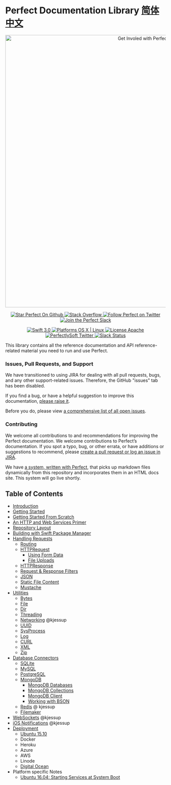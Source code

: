 # Perfect Documentation Library [简体中文](README.zh_CN.md)

<p align="center">
    <a href="http://perfect.org/get-involved.html" target="_blank">
        <img src="http://perfect.org/assets/github/perfect_github_2_0_0.jpg" alt="Get Involed with Perfect!" width="854" />
    </a>
</p>

<p align="center">
    <a href="https://github.com/PerfectlySoft/Perfect" target="_blank">
        <img src="http://www.perfect.org/github/Perfect_GH_button_1_Star.jpg" alt="Star Perfect On Github" />
    </a>  
    <a href="http://stackoverflow.com/questions/tagged/perfect" target="_blank">
        <img src="http://www.perfect.org/github/perfect_gh_button_2_SO.jpg" alt="Stack Overflow" />
    </a>  
    <a href="https://twitter.com/perfectlysoft" target="_blank">
        <img src="http://www.perfect.org/github/Perfect_GH_button_3_twit.jpg" alt="Follow Perfect on Twitter" />
    </a>  
    <a href="http://perfect.ly" target="_blank">
        <img src="http://www.perfect.org/github/Perfect_GH_button_4_slack.jpg" alt="Join the Perfect Slack" />
    </a>
</p>

<p align="center">
    <a href="https://developer.apple.com/swift/" target="_blank">
        <img src="https://img.shields.io/badge/Swift-3.0-orange.svg?style=flat" alt="Swift 3.0">
    </a>
    <a href="https://developer.apple.com/swift/" target="_blank">
        <img src="https://img.shields.io/badge/Platforms-OS%20X%20%7C%20Linux%20-lightgray.svg?style=flat" alt="Platforms OS X | Linux">
    </a>
    <a href="http://perfect.org/licensing.html" target="_blank">
        <img src="https://img.shields.io/badge/License-Apache-lightgrey.svg?style=flat" alt="License Apache">
    </a>
    <a href="http://twitter.com/PerfectlySoft" target="_blank">
        <img src="https://img.shields.io/badge/Twitter-@PerfectlySoft-blue.svg?style=flat" alt="PerfectlySoft Twitter">
    </a>
    <a href="http://perfect.ly" target="_blank">
        <img src="http://perfect.ly/badge.svg" alt="Slack Status">
    </a>
</p>

This library contains all the reference documentation and API reference-related material you need to run and use Perfect.

### Issues, Pull Requests, and Support

We have transitioned to using JIRA for dealing with all pull requests, bugs, and any other support-related issues. Therefore, the GitHub "issues" tab has been disabled.

If you find a bug, or have a helpful suggestion to improve this documentation, [please raise it](http://jira.perfect.org:8080/servicedesk/customer/portal/1).

Before you do, please view [a comprehensive list of all open issues](http://jira.perfect.org:8080/projects/ISS/issues).

### Contributing

We welcome all contributions to and recommendations for improving the Perfect documentation. We welcome contributions to Perfect’s documentation. If you spot a typo, bug, or other errata, or have additions or suggestions to recommend, please [create a pull request or log an issue in JIRA](http://jira.perfect.org:8080/servicedesk/customer/portal/1/user/login?destination=portal%2F1).

We have [a system, written with Perfect](https://github.com/PerfectlySoft/PerfectDocGenerator), that picks up markdown files dynamically from this repository and incorporates them in an HTML docs site. This system will go live shortly.

## Table of Contents

* [Introduction](guide/introduction.md)
* [Getting Started](guide/gettingStarted.md)
* [Getting Started From Scratch](guide/gettingStartedFromScratch.md)
* [An HTTP and Web Services Primer](guide/WebServicesPrimer.md)
* [Repository Layout](guide/repositoryLayout.md)
* [Building with Swift Package Manager](guide/buildingWithSPM.md)
* [Handling Requests](guide/handlingRequests.md)
	* [Routing](guide/routing.md)
	* [HTTPRequest](guide/HTTPRequest.md)
	 	* [Using Form Data](guide/formData.md)
		* [File Uploads](guide/fileUploads.md)
	* [HTTPResponse](guide/HTTPResponse.md)
	* [Request &amp; Response Filters](guide/filters.md)
	* [JSON](guide/JSON.md)
	* [Static File Content](guide/staticFileContent.md)
	* [Mustache](guide/mustache.md)
* [Utilities](guide/utilities.md)
	* [Bytes](guide/bytes.md)
	* [File](guide/file.md)
	* [Dir](guide/dir.md)
	* [Threading](guide/thread.md)
	* [Networking](guide/net.md) @kjessup
	* [UUID](guide/UUID.md)
	* [SysProcess](guide/sysProcess.md)
	* [Log](guide/log.md)
	* [CURL](guide/cURL.md)
	* [XML](guide/xml.md)
	* [Zip](guide/zip.md)
* [Database Connectors](guide/databaseConnectors.md)
	* [SQLite](guide/SQLite.md)
	* [MySQL](guide/MySQL.md)
	* [PostgreSQL](guide/PostgreSQL.md)
	* [MongoDB](guide/MongoDB.md)
		* [MongoDB Databases](guide/MongoDB-Database.md)
		* [MongoDB Collections](guide/MongoDB-Collections.md)
		* [MongoDB Client](guide/MongoDB-Client.md)
		* [Working with BSON](guide/MongoDB-BSON.md)
	* [Redis](guide/Redis.md) @ kjessup
	* [Filemaker](guide/filemaker.md)
* [WebSockets](guide/webSockets.md) @kjessup
* [iOS Notifications](guide/iOSNotifications.md) @kjessup
* [Deployment](guide/deployment.md)
	* [Ubuntu 15.10](guide/deployment-Ubuntu1510.md)
	* Docker
	* Heroku
	* Azure
	* AWS
	* Linode
	* [Digital Ocean](guide/deployment-DigitalOcean.md)
* Platform specific Notes
	* [Ubuntu 16.04: Starting Services at System Boot](guide/starting-services.md)
